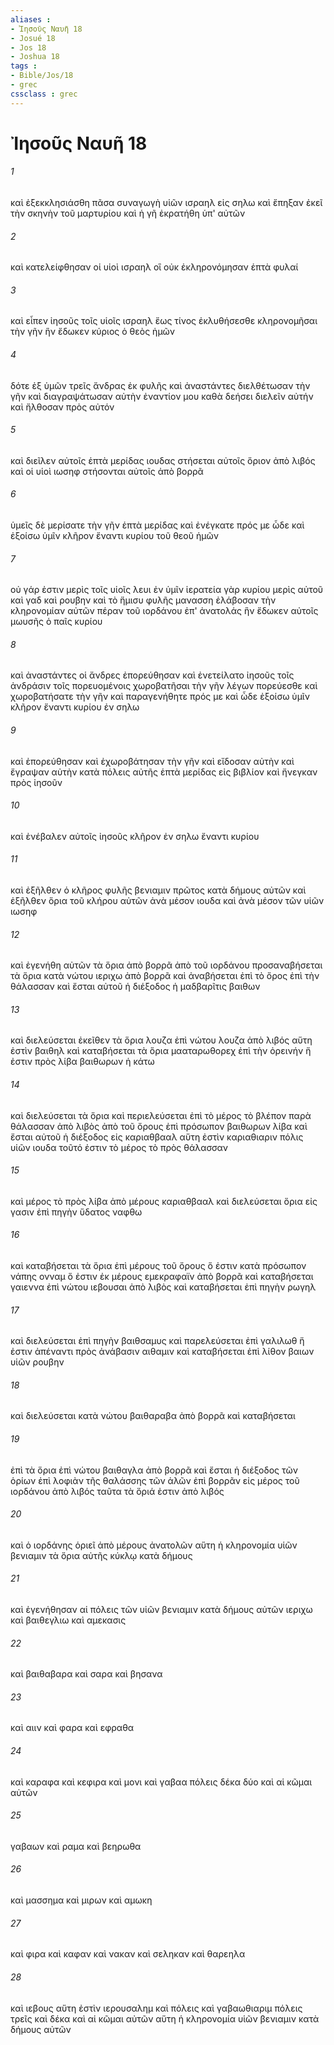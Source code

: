 ```yaml
---
aliases : 
- Ἰησοῦς Ναυῆ 18
- Josué 18
- Jos 18
- Joshua 18
tags : 
- Bible/Jos/18
- grec
cssclass : grec
---
```


# Ἰησοῦς Ναυῆ 18

###### 1
καὶ ἐξεκκλησιάσθη πᾶσα συναγωγὴ υἱῶν ισραηλ εἰς σηλω καὶ ἔπηξαν ἐκεῖ τὴν σκηνὴν τοῦ μαρτυρίου καὶ ἡ γῆ ἐκρατήθη ὑπ' αὐτῶν
###### 2
καὶ κατελείφθησαν οἱ υἱοὶ ισραηλ οἳ οὐκ ἐκληρονόμησαν ἑπτὰ φυλαί
###### 3
καὶ εἶπεν ἰησοῦς τοῖς υἱοῖς ισραηλ ἕως τίνος ἐκλυθήσεσθε κληρονομῆσαι τὴν γῆν ἣν ἔδωκεν κύριος ὁ θεὸς ἡμῶν
###### 4
δότε ἐξ ὑμῶν τρεῖς ἄνδρας ἐκ φυλῆς καὶ ἀναστάντες διελθέτωσαν τὴν γῆν καὶ διαγραψάτωσαν αὐτὴν ἐναντίον μου καθὰ δεήσει διελεῖν αὐτήν καὶ ἤλθοσαν πρὸς αὐτόν
###### 5
καὶ διεῖλεν αὐτοῖς ἑπτὰ μερίδας ιουδας στήσεται αὐτοῖς ὅριον ἀπὸ λιβός καὶ οἱ υἱοὶ ιωσηφ στήσονται αὐτοῖς ἀπὸ βορρᾶ
###### 6
ὑμεῖς δὲ μερίσατε τὴν γῆν ἑπτὰ μερίδας καὶ ἐνέγκατε πρός με ὧδε καὶ ἐξοίσω ὑμῖν κλῆρον ἔναντι κυρίου τοῦ θεοῦ ἡμῶν
###### 7
οὐ γάρ ἐστιν μερὶς τοῖς υἱοῖς λευι ἐν ὑμῖν ἱερατεία γὰρ κυρίου μερὶς αὐτοῦ καὶ γαδ καὶ ρουβην καὶ τὸ ἥμισυ φυλῆς μανασση ἐλάβοσαν τὴν κληρονομίαν αὐτῶν πέραν τοῦ ιορδάνου ἐπ' ἀνατολάς ἣν ἔδωκεν αὐτοῖς μωυσῆς ὁ παῖς κυρίου
###### 8
καὶ ἀναστάντες οἱ ἄνδρες ἐπορεύθησαν καὶ ἐνετείλατο ἰησοῦς τοῖς ἀνδράσιν τοῖς πορευομένοις χωροβατῆσαι τὴν γῆν λέγων πορεύεσθε καὶ χωροβατήσατε τὴν γῆν καὶ παραγενήθητε πρός με καὶ ὧδε ἐξοίσω ὑμῖν κλῆρον ἔναντι κυρίου ἐν σηλω
###### 9
καὶ ἐπορεύθησαν καὶ ἐχωροβάτησαν τὴν γῆν καὶ εἴδοσαν αὐτὴν καὶ ἔγραψαν αὐτὴν κατὰ πόλεις αὐτῆς ἑπτὰ μερίδας εἰς βιβλίον καὶ ἤνεγκαν πρὸς ἰησοῦν
###### 10
καὶ ἐνέβαλεν αὐτοῖς ἰησοῦς κλῆρον ἐν σηλω ἔναντι κυρίου
###### 11
καὶ ἐξῆλθεν ὁ κλῆρος φυλῆς βενιαμιν πρῶτος κατὰ δήμους αὐτῶν καὶ ἐξῆλθεν ὅρια τοῦ κλήρου αὐτῶν ἀνὰ μέσον ιουδα καὶ ἀνὰ μέσον τῶν υἱῶν ιωσηφ
###### 12
καὶ ἐγενήθη αὐτῶν τὰ ὅρια ἀπὸ βορρᾶ ἀπὸ τοῦ ιορδάνου προσαναβήσεται τὰ ὅρια κατὰ νώτου ιεριχω ἀπὸ βορρᾶ καὶ ἀναβήσεται ἐπὶ τὸ ὄρος ἐπὶ τὴν θάλασσαν καὶ ἔσται αὐτοῦ ἡ διέξοδος ἡ μαδβαρῖτις βαιθων
###### 13
καὶ διελεύσεται ἐκεῖθεν τὰ ὅρια λουζα ἐπὶ νώτου λουζα ἀπὸ λιβός αὕτη ἐστὶν βαιθηλ καὶ καταβήσεται τὰ ὅρια μααταρωθορεχ ἐπὶ τὴν ὀρεινήν ἥ ἐστιν πρὸς λίβα βαιθωρων ἡ κάτω
###### 14
καὶ διελεύσεται τὰ ὅρια καὶ περιελεύσεται ἐπὶ τὸ μέρος τὸ βλέπον παρὰ θάλασσαν ἀπὸ λιβὸς ἀπὸ τοῦ ὄρους ἐπὶ πρόσωπον βαιθωρων λίβα καὶ ἔσται αὐτοῦ ἡ διέξοδος εἰς καριαθβααλ αὕτη ἐστὶν καριαθιαριν πόλις υἱῶν ιουδα τοῦτό ἐστιν τὸ μέρος τὸ πρὸς θάλασσαν
###### 15
καὶ μέρος τὸ πρὸς λίβα ἀπὸ μέρους καριαθβααλ καὶ διελεύσεται ὅρια εἰς γασιν ἐπὶ πηγὴν ὕδατος ναφθω
###### 16
καὶ καταβήσεται τὰ ὅρια ἐπὶ μέρους τοῦ ὄρους ὅ ἐστιν κατὰ πρόσωπον νάπης ονναμ ὅ ἐστιν ἐκ μέρους εμεκραφαϊν ἀπὸ βορρᾶ καὶ καταβήσεται γαιεννα ἐπὶ νώτου ιεβουσαι ἀπὸ λιβὸς καὶ καταβήσεται ἐπὶ πηγὴν ρωγηλ
###### 17
καὶ διελεύσεται ἐπὶ πηγὴν βαιθσαμυς καὶ παρελεύσεται ἐπὶ γαλιλωθ ἥ ἐστιν ἀπέναντι πρὸς ἀνάβασιν αιθαμιν καὶ καταβήσεται ἐπὶ λίθον βαιων υἱῶν ρουβην
###### 18
καὶ διελεύσεται κατὰ νώτου βαιθαραβα ἀπὸ βορρᾶ καὶ καταβήσεται
###### 19
ἐπὶ τὰ ὅρια ἐπὶ νώτου βαιθαγλα ἀπὸ βορρᾶ καὶ ἔσται ἡ διέξοδος τῶν ὁρίων ἐπὶ λοφιὰν τῆς θαλάσσης τῶν ἁλῶν ἐπὶ βορρᾶν εἰς μέρος τοῦ ιορδάνου ἀπὸ λιβός ταῦτα τὰ ὅριά ἐστιν ἀπὸ λιβός
###### 20
καὶ ὁ ιορδάνης ὁριεῖ ἀπὸ μέρους ἀνατολῶν αὕτη ἡ κληρονομία υἱῶν βενιαμιν τὰ ὅρια αὐτῆς κύκλῳ κατὰ δήμους
###### 21
καὶ ἐγενήθησαν αἱ πόλεις τῶν υἱῶν βενιαμιν κατὰ δήμους αὐτῶν ιεριχω καὶ βαιθεγλιω καὶ αμεκασις
###### 22
καὶ βαιθαβαρα καὶ σαρα καὶ βησανα
###### 23
καὶ αιιν καὶ φαρα καὶ εφραθα
###### 24
καὶ καραφα καὶ κεφιρα καὶ μονι καὶ γαβαα πόλεις δέκα δύο καὶ αἱ κῶμαι αὐτῶν
###### 25
γαβαων καὶ ραμα καὶ βεηρωθα
###### 26
καὶ μασσημα καὶ μιρων καὶ αμωκη
###### 27
καὶ φιρα καὶ καφαν καὶ νακαν καὶ σεληκαν καὶ θαρεηλα
###### 28
καὶ ιεβους αὕτη ἐστὶν ιερουσαλημ καὶ πόλεις καὶ γαβαωθιαριμ πόλεις τρεῖς καὶ δέκα καὶ αἱ κῶμαι αὐτῶν αὕτη ἡ κληρονομία υἱῶν βενιαμιν κατὰ δήμους αὐτῶν
